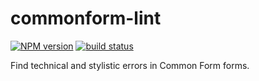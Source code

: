 commonform-lint
===============

[![NPM version](https://img.shields.io/npm/v/commonform-lint.svg)](https://www.npmjs.com/package/commonform-lint)
[![build status](https://img.shields.io/travis/commonform/commonform-lint.svg)](http://travis-ci.org/commonform/commonform-lint)

Find technical and stylistic errors in Common Form forms.
